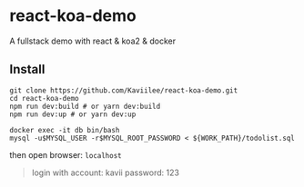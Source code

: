 # react-koa-demo

A fullstack demo with react & koa2 & docker

## Install

```shell
git clone https://github.com/Kaviilee/react-koa-demo.git
cd react-koa-demo
npm run dev:build # or yarn dev:build
npm run dev:up # or yarn dev:up

docker exec -it db bin/bash
mysql -u$MYSQL_USER -r$MYSQL_ROOT_PASSWORD < ${WORK_PATH}/todolist.sql
```

then open browser: `localhost`

> login with account: kavii password: 123